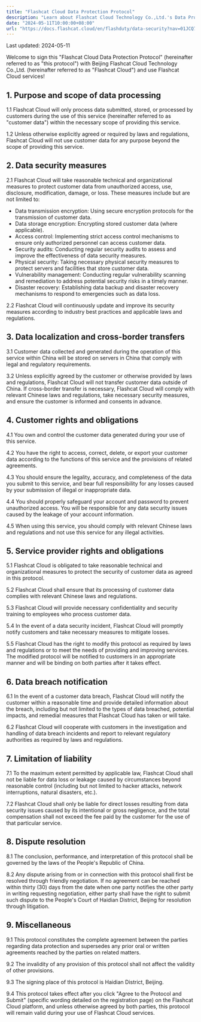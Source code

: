 ```yaml
---
title: "Flashcat Cloud Data Protection Protocol"
description: "Learn about Flashcat Cloud Technology Co.,Ltd.'s Data Protection Protocol"
date: "2024-05-11T10:00:00+08:00"
url: "https://docs.flashcat.cloud/en/flashduty/data-security?nav=01JCQ7A4N4WRWNXW8EWEHXCMF5"
---
```


Last updated: 2024-05-11

Welcome to sign this "Flashcat Cloud Data Protection Protocol" (hereinafter referred to as "this protocol") with Beijing Flashcat Cloud Technology Co.,Ltd. (hereinafter referred to as "Flashcat Cloud") and use Flashcat Cloud services!

## **1. Purpose and scope of data processing**

1.1 Flashcat Cloud will only process data submitted, stored, or processed by customers during the use of this service (hereinafter referred to as "customer data") within the necessary scope of providing this service.

1.2 Unless otherwise explicitly agreed or required by laws and regulations, Flashcat Cloud will not use customer data for any purpose beyond the scope of providing this service.

## **2. Data security measures**

2.1 Flashcat Cloud will take reasonable technical and organizational measures to protect customer data from unauthorized access, use, disclosure, modification, damage, or loss. These measures include but are not limited to:

- Data transmission encryption: Using secure encryption protocols for the transmission of customer data.
- Data storage encryption: Encrypting stored customer data (where applicable).
- Access control: Implementing strict access control mechanisms to ensure only authorized personnel can access customer data.
- Security audits: Conducting regular security audits to assess and improve the effectiveness of data security measures.
- Physical security: Taking necessary physical security measures to protect servers and facilities that store customer data.
- Vulnerability management: Conducting regular vulnerability scanning and remediation to address potential security risks in a timely manner.
- Disaster recovery: Establishing data backup and disaster recovery mechanisms to respond to emergencies such as data loss.

2.2 Flashcat Cloud will continuously update and improve its security measures according to industry best practices and applicable laws and regulations.

## **3. Data localization and cross-border transfers**

3.1 Customer data collected and generated during the operation of this service within China will be stored on servers in China that comply with legal and regulatory requirements.

3.2 Unless explicitly agreed by the customer or otherwise provided by laws and regulations, Flashcat Cloud will not transfer customer data outside of China. If cross-border transfer is necessary, Flashcat Cloud will comply with relevant Chinese laws and regulations, take necessary security measures, and ensure the customer is informed and consents in advance.

## **4. Customer rights and obligations**

4.1 You own and control the customer data generated during your use of this service.

4.2 You have the right to access, correct, delete, or export your customer data according to the functions of this service and the provisions of related agreements.

4.3 You should ensure the legality, accuracy, and completeness of the data you submit to this service, and bear full responsibility for any losses caused by your submission of illegal or inappropriate data.

4.4 You should properly safeguard your account and password to prevent unauthorized access. You will be responsible for any data security issues caused by the leakage of your account information.

4.5 When using this service, you should comply with relevant Chinese laws and regulations and not use this service for any illegal activities.

## **5. Service provider rights and obligations**

5.1 Flashcat Cloud is obligated to take reasonable technical and organizational measures to protect the security of customer data as agreed in this protocol.

5.2 Flashcat Cloud shall ensure that its processing of customer data complies with relevant Chinese laws and regulations.

5.3 Flashcat Cloud will provide necessary confidentiality and security training to employees who process customer data.

5.4 In the event of a data security incident, Flashcat Cloud will promptly notify customers and take necessary measures to mitigate losses.

5.5 Flashcat Cloud has the right to modify this protocol as required by laws and regulations or to meet the needs of providing and improving services. The modified protocol will be notified to customers in an appropriate manner and will be binding on both parties after it takes effect.

## **6. Data breach notification**

6.1 In the event of a customer data breach, Flashcat Cloud will notify the customer within a reasonable time and provide detailed information about the breach, including but not limited to the types of data breached, potential impacts, and remedial measures that Flashcat Cloud has taken or will take.

6.2 Flashcat Cloud will cooperate with customers in the investigation and handling of data breach incidents and report to relevant regulatory authorities as required by laws and regulations.

## **7. Limitation of liability**

7.1 To the maximum extent permitted by applicable law, Flashcat Cloud shall not be liable for data loss or leakage caused by circumstances beyond reasonable control (including but not limited to hacker attacks, network interruptions, natural disasters, etc.).

7.2 Flashcat Cloud shall only be liable for direct losses resulting from data security issues caused by its intentional or gross negligence, and the total compensation shall not exceed the fee paid by the customer for the use of that particular service.

## **8. Dispute resolution**

8.1 The conclusion, performance, and interpretation of this protocol shall be governed by the laws of the People's Republic of China.

8.2 Any dispute arising from or in connection with this protocol shall first be resolved through friendly negotiation. If no agreement can be reached within thirty (30) days from the date when one party notifies the other party in writing requesting negotiation, either party shall have the right to submit such dispute to the People's Court of Haidian District, Beijing for resolution through litigation.

## **9. Miscellaneous**

9.1 This protocol constitutes the complete agreement between the parties regarding data protection and supersedes any prior oral or written agreements reached by the parties on related matters.

9.2 The invalidity of any provision of this protocol shall not affect the validity of other provisions.

9.3 The signing place of this protocol is Haidian District, Beijing.

9.4 This protocol takes effect after you click "Agree to the Protocol and Submit" (specific wording detailed on the registration page) on the Flashcat Cloud platform, and unless otherwise agreed by both parties, this protocol will remain valid during your use of Flashcat Cloud services. 
